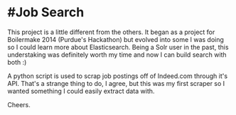#Job Search
==============
This project is a little different from the others. It began as a project for Boilermake 2014 (Purdue's Hackathon)
but evolved into some I was doing so I could learn more about Elasticsearch. Being a Solr user in the past,
this understaking was definitely worth my time and now I can build search with both :)

A python script is used to scrap job postings off of Indeed.com through it's API. That's a strange thing 
to do, I agree, but this was my first scraper so I wanted something I could easily extract data with.

Cheers.
